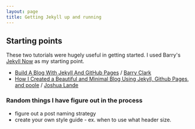 ```yaml
---
layout: page
title: Getting Jekyll up and running
---
```


## Starting points

These two tutorials were hugely useful in getting started. I used Barry's [Jekyll Now](https://github.com/barryclark/jekyll-now) as my starting point.

* [Build A Blog With Jekyll And GitHub Pages](http://www.smashingmagazine.com/2014/08/01/build-blog-jekyll-github-pages/) / [Barry Clark](http://www.smashingmagazine.com/author/barryclark/)
* [How I Created a Beautiful and Minimal Blog Using Jekyll, Github Pages, and poole](http://joshualande.com/jekyll-github-pages-poole/) / [Joshua Lande](http://joshualande.com/)

### Random things I have figure out in the process

* figure out a post naming strategy
* create your own style guide - ex. when to use what header size.
